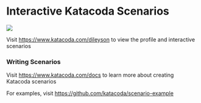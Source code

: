 # Interactive Katacoda Scenarios

[![](http://shields.katacoda.com/katacoda/dileyson/count.svg)](https://www.katacoda.com/dileyson "Get your profile on Katacoda.com")

Visit https://www.katacoda.com/dileyson to view the profile and interactive scenarios

### Writing Scenarios
Visit https://www.katacoda.com/docs to learn more about creating Katacoda scenarios

For examples, visit https://github.com/katacoda/scenario-example
